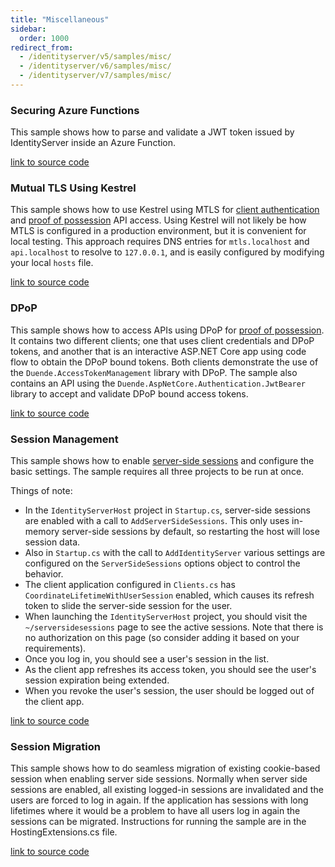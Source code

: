 ```yaml
---
title: "Miscellaneous"
sidebar:
  order: 1000
redirect_from:
  - /identityserver/v5/samples/misc/
  - /identityserver/v6/samples/misc/
  - /identityserver/v7/samples/misc/
---
```


### Securing Azure Functions

This sample shows how to parse and validate a JWT token issued by IdentityServer inside an Azure Function.

[link to source code](https://github.com/DuendeSoftware/Samples/tree/main/various/JwtSecuredAzureFunction)

### Mutual TLS Using Kestrel

This sample shows how to use Kestrel using MTLS
for [client authentication](/identityserver/tokens/client-authentication/)
and [proof of possession](/identityserver/tokens/pop/) API access.
Using Kestrel will not likely be how MTLS is configured in a production environment, but it is convenient for local
testing.
This approach requires DNS entries for `mtls.localhost` and `api.localhost` to resolve to `127.0.0.1`, and is easily
configured by modifying your local `hosts` file.

[link to source code](https://github.com/DuendeSoftware/Samples/tree/main/IdentityServer/v7/MTLS)

### DPoP

This sample shows how to access APIs using DPoP for [proof of possession](/identityserver/tokens/pop/#proof-of-possession-styles).
It contains two different clients; one that uses client credentials and DPoP tokens, and another that is an interactive
ASP.NET Core app using code flow to obtain the DPoP bound tokens. Both clients demonstrate the use of the
`Duende.AccessTokenManagement` library with DPoP.
The sample also contains an API using the `Duende.AspNetCore.Authentication.JwtBearer` library to accept and validate
DPoP bound access tokens.

[link to source code](https://github.com/DuendeSoftware/Samples/tree/main/IdentityServer/v7/DPoP)

### Session Management

This sample shows how to enable [server-side sessions](/identityserver/ui/server-side-sessions/) and configure the
basic settings.
The sample requires all three projects to be run at once.

Things of note:

* In the `IdentityServerHost` project in `Startup.cs`, server-side sessions are enabled with a call to
  `AddServerSideSessions`. This only uses in-memory server-side sessions by default, so restarting the host will lose
  session data.
* Also in `Startup.cs` with the call to `AddIdentityServer` various settings are configured on the `ServerSideSessions`
  options object to control the behavior.
* The client application configured in `Clients.cs` has `CoordinateLifetimeWithUserSession` enabled, which causes its
  refresh token to slide the server-side session for the user.
* When launching the `IdentityServerHost` project, you should visit the `~/serversidesessions` page to see the active
  sessions. Note that there is no authorization on this page (so consider adding it based on your requirements).
* Once you log in, you should see a user's session in the list.
* As the client app refreshes its access token, you should see the user's session expiration being extended.
* When you revoke the user's session, the user should be logged out of the client app.

[link to source code](https://github.com/DuendeSoftware/Samples/tree/main/IdentityServer/v7/SessionManagement)

### Session Migration

This sample shows how to do seamless migration of existing cookie-based session when enabling server side sessions.
Normally when server side sessions are enabled, all existing logged-in sessions are invalidated
and the users are forced to log in again. If the application has sessions with long lifetimes where it would be a
problem to have all users log in again the sessions can be migrated. Instructions for running the
sample are in the HostingExtensions.cs file.

[link to source code](https://github.com/DuendeSoftware/Samples/tree/main/IdentityServer/v7/SessionMigration)
